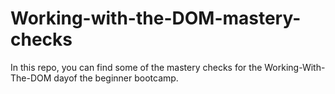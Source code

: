 # Working-with-the-DOM-mastery-checks

In this repo, you can find some of the mastery checks for the Working-With-The-DOM dayof the beginner bootcamp.
